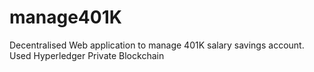 # manage401K
Decentralised Web application to manage 401K salary savings account. Used Hyperledger Private Blockchain
